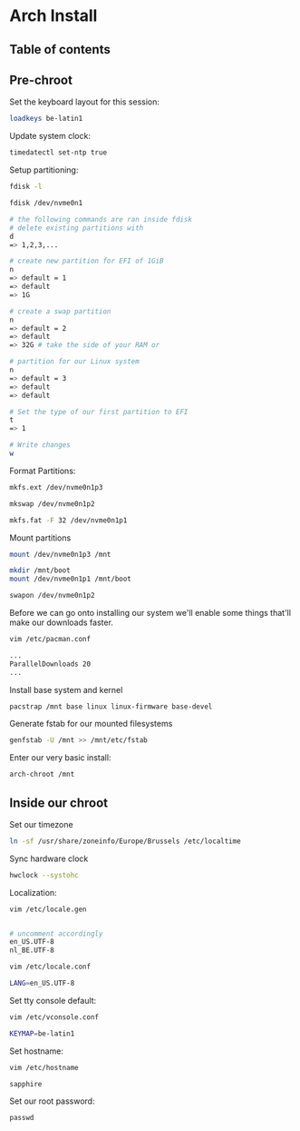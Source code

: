 # Arch Install

## Table of contents

## Pre-chroot

Set the keyboard layout for this session:
```sh
loadkeys be-latin1
```

Update system clock:
```sh
timedatectl set-ntp true
```

Setup partitioning:
```sh
fdisk -l

fdisk /dev/nvme0n1

# the following commands are ran inside fdisk
# delete existing partitions with
d
=> 1,2,3,...

# create new partition for EFI of 1GiB
n
=> default = 1
=> default
=> 1G

# create a swap partition
n
=> default = 2
=> default
=> 32G # take the side of your RAM or 

# partition for our Linux system
n
=> default = 3
=> default
=> default

# Set the type of our first partition to EFI
t
=> 1

# Write changes
w
```

Format Partitions:
```bash
mkfs.ext /dev/nvme0n1p3

mkswap /dev/nvme0n1p2

mkfs.fat -F 32 /dev/nvme0n1p1
```

Mount partitions
```bash
mount /dev/nvme0n1p3 /mnt

mkdir /mnt/boot
mount /dev/nvme0n1p1 /mnt/boot

swapon /dev/nvme0n1p2
```

Before we can go onto installing our system we'll enable some things that'll make our downloads faster.
```bash
vim /etc/pacman.conf

...
ParallelDownloads 20
...
```

Install base system and kernel
```bash
pacstrap /mnt base linux linux-firmware base-devel
```

Generate fstab for our mounted filesystems
```bash
genfstab -U /mnt >> /mnt/etc/fstab
```

Enter our very basic install:
```bash
arch-chroot /mnt
```

## Inside our chroot

Set our timezone
```bash
ln -sf /usr/share/zoneinfo/Europe/Brussels /etc/localtime
```

Sync hardware clock
```bash
hwclock --systohc
```

Localization:
```bash
vim /etc/locale.gen


# uncomment accordingly
en_US.UTF-8
nl_BE.UTF-8
```

```bash
vim /etc/locale.conf

LANG=en_US.UTF-8
```

Set tty console default:
```bash
vim /etc/vconsole.conf

KEYMAP=be-latin1
```

Set hostname:
```bash
vim /etc/hostname

sapphire
```

Set our root password:
```
passwd
```

